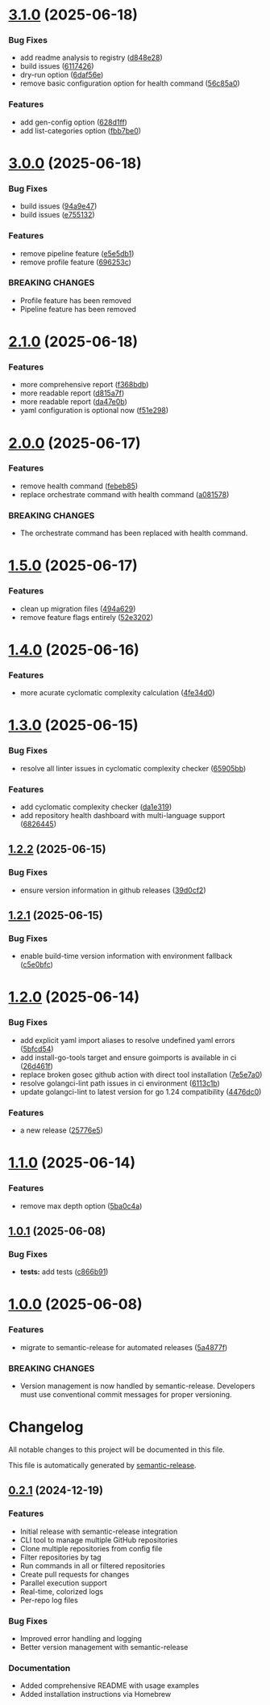 # [3.1.0](https://github.com/codcod/repos/compare/v3.0.0...v3.1.0) (2025-06-18)


### Bug Fixes

* add readme analysis to registry ([d848e28](https://github.com/codcod/repos/commit/d848e28f166ab40f2f51603ea96e8f6741f5bf22))
* build issues ([6117426](https://github.com/codcod/repos/commit/61174260f02131df22571a5b8812ec4e6234b053))
* dry-run option ([6daf56e](https://github.com/codcod/repos/commit/6daf56e9247cd18213f4296ecf7b0e9283bd683b))
* remove basic configuration option for health command ([56c85a0](https://github.com/codcod/repos/commit/56c85a069237f10ef05affbdb269f1e93e2e2ea5))


### Features

* add gen-config option ([628d1ff](https://github.com/codcod/repos/commit/628d1ff2ad8a73d5e0cd11e97e8ff1a85c641e3d))
* add list-categories option ([fbb7be0](https://github.com/codcod/repos/commit/fbb7be079a44128a87538a5b75e98740e3fbf8e4))

# [3.0.0](https://github.com/codcod/repos/compare/v2.1.0...v3.0.0) (2025-06-18)


### Bug Fixes

* build issues ([94a9e47](https://github.com/codcod/repos/commit/94a9e47253a89dd71041d28529809427d11442df))
* build issues ([e755132](https://github.com/codcod/repos/commit/e755132d4f1fac4c3aebfafaf1d72455c43a28a7))


### Features

* remove pipeline feature ([e5e5db1](https://github.com/codcod/repos/commit/e5e5db11444becaa5768ad5fbfe7519ba7b9ad27))
* remove profile feature ([696253c](https://github.com/codcod/repos/commit/696253cab0f397e10b9c8b58f22ff6f37c7aa081))


### BREAKING CHANGES

* Profile feature has been removed
* Pipeline feature has been removed

# [2.1.0](https://github.com/codcod/repos/compare/v2.0.0...v2.1.0) (2025-06-18)


### Features

* more comprehensive report ([f368bdb](https://github.com/codcod/repos/commit/f368bdbd6e01a1dc17e1238e2bf17c50cd32cd82))
* more readable report ([d815a7f](https://github.com/codcod/repos/commit/d815a7f4b461dba5affba81f263fd7af4df2e5f7))
* more readable report ([da47e0b](https://github.com/codcod/repos/commit/da47e0b74bdfd262cab45b9fe54a947963017055))
* yaml configuration is optional now ([f51e298](https://github.com/codcod/repos/commit/f51e298b8849a2522811e829c9e9dee2a899537d))

# [2.0.0](https://github.com/codcod/repos/compare/v1.5.0...v2.0.0) (2025-06-17)


### Features

* remove health command ([febeb85](https://github.com/codcod/repos/commit/febeb85ebee81d748245aff5a64efbcacc7cb89e))
* replace orchestrate command with health command ([a081578](https://github.com/codcod/repos/commit/a08157816c0bc62c21573c7820ff1a86e3bb91d2))


### BREAKING CHANGES

* The orchestrate command has been replaced with health command.

# [1.5.0](https://github.com/codcod/repos/compare/v1.4.0...v1.5.0) (2025-06-17)


### Features

* clean up migration files ([494a629](https://github.com/codcod/repos/commit/494a6293e3b42230d86859102b1b80403c94044a))
* remove feature flags entirely ([52e3202](https://github.com/codcod/repos/commit/52e32026f5abb413b4347dcc8b6bd8b57ec29efd))

# [1.4.0](https://github.com/codcod/repos/compare/v1.3.0...v1.4.0) (2025-06-16)


### Features

* more acurate cyclomatic complexity calculation ([4fe34d0](https://github.com/codcod/repos/commit/4fe34d078c2694cfac89ac801e190d94ba5417c6))

# [1.3.0](https://github.com/codcod/repos/compare/v1.2.2...v1.3.0) (2025-06-15)


### Bug Fixes

* resolve all linter issues in cyclomatic complexity checker ([65905bb](https://github.com/codcod/repos/commit/65905bbeb79964cb852062dcd59338924ffe1b91))


### Features

* add cyclomatic complexity checker ([da1e319](https://github.com/codcod/repos/commit/da1e31933917c067fde5cbcb6feec5aeee4c1bef))
* add repository health dashboard with multi-language support ([6826445](https://github.com/codcod/repos/commit/6826445cee93bd3341a720b9e7a74c6e5945af8a))

## [1.2.2](https://github.com/codcod/repos/compare/v1.2.1...v1.2.2) (2025-06-15)


### Bug Fixes

* ensure version information in github releases ([39d0cf2](https://github.com/codcod/repos/commit/39d0cf25dd7df359a8035d1be74156dd57dbc1ab))

## [1.2.1](https://github.com/codcod/repos/compare/v1.2.0...v1.2.1) (2025-06-15)


### Bug Fixes

* enable build-time version information with environment fallback ([c5e0bfc](https://github.com/codcod/repos/commit/c5e0bfc476b2eff1cf625bec971f0ad24dfe841f))

# [1.2.0](https://github.com/codcod/repos/compare/v1.1.0...v1.2.0) (2025-06-14)


### Bug Fixes

* add explicit yaml import aliases to resolve undefined yaml errors ([5bfcd54](https://github.com/codcod/repos/commit/5bfcd54b5bdc20607c01c642cacb584ffd74778f))
* add install-go-tools target and ensure goimports is available in ci ([26d461f](https://github.com/codcod/repos/commit/26d461ffc2a40b44049153adbf94735e4ed26847))
* replace broken gosec github action with direct tool installation ([7e5e7a0](https://github.com/codcod/repos/commit/7e5e7a0c7e1794d5627f22e7ada7bcd260d91400))
* resolve golangci-lint path issues in ci environment ([6113c1b](https://github.com/codcod/repos/commit/6113c1b10e4e000ee987824db4145f8367ee17df))
* update golangci-lint to latest version for go 1.24 compatibility ([4476dc0](https://github.com/codcod/repos/commit/4476dc04fa491f8d1c0f7cd6b76c1fd07dcc8a2f))


### Features

* a new release ([25776e5](https://github.com/codcod/repos/commit/25776e56b5e096c27d07afc66d70df9d0c23a45d))

# [1.1.0](https://github.com/codcod/repos/compare/v1.0.1...v1.1.0) (2025-06-14)


### Features

* remove max depth option ([5ba0c4a](https://github.com/codcod/repos/commit/5ba0c4a5624e49f316cc30bf5fad39d71fd55c42))

## [1.0.1](https://github.com/codcod/repos/compare/v1.0.0...v1.0.1) (2025-06-08)


### Bug Fixes

* **tests:** add tests ([c866b91](https://github.com/codcod/repos/commit/c866b91d9ee55130082da682a8b918c876f4b2f4))

# [1.0.0](https://github.com/codcod/repos/compare/v0.2.1...v1.0.0) (2025-06-08)


### Features

* migrate to semantic-release for automated releases ([5a4877f](https://github.com/codcod/repos/commit/5a4877f8521e1ff5b4ba50a8c874bd457598dedb))


### BREAKING CHANGES

* Version management is now handled by semantic-release.
Developers must use conventional commit messages for proper versioning.

# Changelog

All notable changes to this project will be documented in this file.

This file is automatically generated by [semantic-release](https://github.com/semantic-release/semantic-release).

## [0.2.1](https://github.com/codcod/repos/compare/...v0.2.1) (2024-12-19)

### Features

* Initial release with semantic-release integration
* CLI tool to manage multiple GitHub repositories
* Clone multiple repositories from config file
* Filter repositories by tag
* Run commands in all or filtered repositories
* Create pull requests for changes
* Parallel execution support
* Real-time, colorized logs
* Per-repo log files

### Bug Fixes

* Improved error handling and logging
* Better version management with semantic-release

### Documentation

* Added comprehensive README with usage examples
* Added installation instructions via Homebrew
